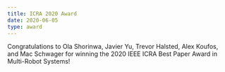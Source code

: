 ```yaml
---
title: ICRA 2020 Award
date: 2020-06-05
type: award
---
```


Congratulations to Ola Shorinwa, Javier Yu, Trevor Halsted, Alex Koufos, and Mac Schwager for winning the 2020 IEEE ICRA Best Paper Award in Multi-Robot Systems!
